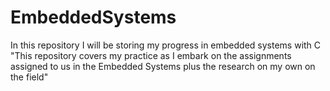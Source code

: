 # EmbeddedSystems
In this repository I will be storing my progress in embedded systems with C
"This repository covers my practice as I embark on the assignments assigned to us in the Embedded Systems plus the research on my own on the field" 
